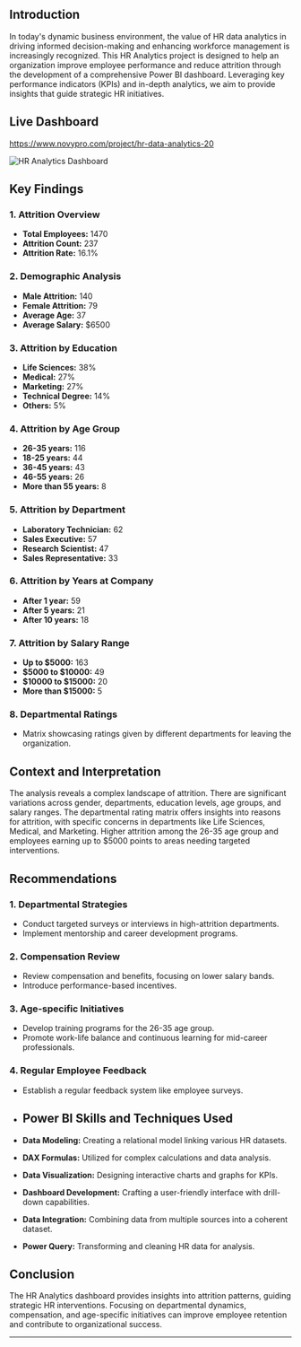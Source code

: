 
## Introduction
In today's dynamic business environment, the value of HR data analytics in driving informed decision-making and enhancing workforce management is increasingly recognized. This HR Analytics project is designed to help an organization improve employee performance and reduce attrition through the development of a comprehensive Power BI dashboard. Leveraging key performance indicators (KPIs) and in-depth analytics, we aim to provide insights that guide strategic HR initiatives.
## Live Dashboard
https://www.novypro.com/project/hr-data-analytics-20

![HR Analytics Dashboard](https://github.com/ImtyazAnalytics/HR-Data-Analytics/assets/150198163/eb5b670e-9197-41ff-8bf1-4f467301607f)


## Key Findings

### 1. Attrition Overview
- **Total Employees:** 1470
- **Attrition Count:** 237
- **Attrition Rate:** 16.1%

### 2. Demographic Analysis
- **Male Attrition:** 140
- **Female Attrition:** 79
- **Average Age:** 37
- **Average Salary:** $6500

### 3. Attrition by Education
- **Life Sciences:** 38%
- **Medical:** 27%
- **Marketing:** 27%
- **Technical Degree:** 14%
- **Others:** 5%

### 4. Attrition by Age Group
- **26-35 years:** 116
- **18-25 years:** 44
- **36-45 years:** 43
- **46-55 years:** 26
- **More than 55 years:** 8

### 5. Attrition by Department
- **Laboratory Technician:** 62
- **Sales Executive:** 57
- **Research Scientist:** 47
- **Sales Representative:** 33

### 6. Attrition by Years at Company
- **After 1 year:** 59
- **After 5 years:** 21
- **After 10 years:** 18

### 7. Attrition by Salary Range
- **Up to $5000:** 163
- **$5000 to $10000:** 49
- **$10000 to $15000:** 20
- **More than $15000:** 5

### 8. Departmental Ratings
- Matrix showcasing ratings given by different departments for leaving the organization.

## Context and Interpretation
The analysis reveals a complex landscape of attrition. There are significant variations across gender, departments, education levels, age groups, and salary ranges. The departmental rating matrix offers insights into reasons for attrition, with specific concerns in departments like Life Sciences, Medical, and Marketing. Higher attrition among the 26-35 age group and employees earning up to $5000 points to areas needing targeted interventions.

## Recommendations

### 1. Departmental Strategies
- Conduct targeted surveys or interviews in high-attrition departments.
- Implement mentorship and career development programs.

### 2. Compensation Review
- Review compensation and benefits, focusing on lower salary bands.
- Introduce performance-based incentives.

### 3. Age-specific Initiatives
- Develop training programs for the 26-35 age group.
- Promote work-life balance and continuous learning for mid-career professionals.

### 4. Regular Employee Feedback
- Establish a regular feedback system like employee surveys.

- ## Power BI Skills and Techniques Used

- **Data Modeling:** Creating a relational model linking various HR datasets.
- **DAX Formulas:** Utilized for complex calculations and data analysis.
- **Data Visualization:** Designing interactive charts and graphs for KPIs.
- **Dashboard Development:** Crafting a user-friendly interface with drill-down capabilities.
- **Data Integration:** Combining data from multiple sources into a coherent dataset.
- **Power Query:** Transforming and cleaning HR data for analysis.


## Conclusion
The HR Analytics dashboard provides insights into attrition patterns, guiding strategic HR interventions. Focusing on departmental dynamics, compensation, and age-specific initiatives can improve employee retention and contribute to organizational success.

---
